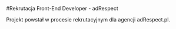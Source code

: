 #Rekrutacja Front-End Developer - adRespect

Projekt  powstał w procesie rekrutacyjnym dla agencji adRespect.pl.

